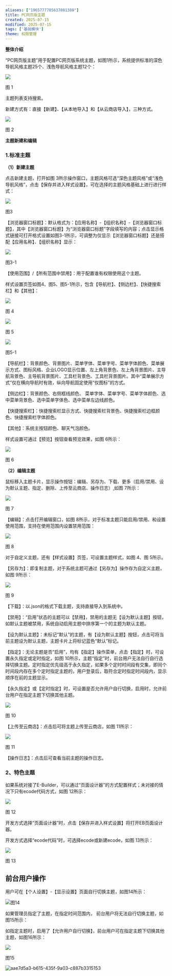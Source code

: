 ```yaml
---
aliases: ["1965777705637801380"]
title: PC网页版主题
created: 2025-07-15
modified: 2025-07-15
tags: ['基础模块']
theme: 权限管理
---
```


**整体介绍**

“PC网页版主题”用于配置PC网页版系统主题，如图1所示，系统提供标准的深色导航风格主题25个、浅色导航风格主题12个：

![](4d06e2c4dd250ddaf5ab6ef4a485b17f.jpg)

图 1

主题列表支持搜索。

新建方式有：直接【新建】、【从本地导入】和【从云商店导入】，三种方式。

![](1d6f1426c39429fe9790fe10f046550a.jpg)

图 2

**主题新建和编辑**

### 1.标准主题

**（1）新建主题**

点击新建主题，打开如图 3所示操作窗口，主题风格可选“深色主题风格”或“浅色导航风格”，点击【保存并进入样式设置】，可在选择的主题风格基础上进行进行样式：

![](7af4e2b6bbfcec1f45dfe61c9d720585.jpg)

图3

【浏览器窗口标题】：默认格式为：【应用名称】-【组织名称】-【浏览器窗口标题】，其中【浏览器窗口标题】为“浏览器窗口标题”字段填写的内容；点击显示格式链接可打开格式设置如图3-1所示，可调整为仅显示【浏览器窗口标题】还是搭配【应用名称】、【组织名称】显示：

![](8f4e130a13eed556862a5aa7b0c899e9.jpg)

图3-1

【使用范围】/【所有范围中禁用】：用于配置谁有权限使用这个主题。

样式设置页签如图4、图5、图5-1所示，包含【导航栏】、【侧边栏】、【快捷搜索栏】和【其他】：

![](48475d0fb3b4e096f565a6efeb81f270.jpg)

图 4

![](70635576fa508269314049eceb0e6dd6.jpg)

图 5

![](9b99bbd8650374a72a7770345ae52559.jpg)

图5-1

【导航栏】：背景颜色、背景图片、菜单字体、菜单字号、菜单字体颜色、菜单展示方式、图标风格、企业LOGO显示位置、左上角背景色、左上角背景图片、主导航背景色、主导航背景图片、工具栏背景色、工具栏背景图片。其中“菜单展示方式”仅在横向导航时有效，纵向导航固定使用“仅图标”的方式。

【侧边栏】：背景颜色、右侧框线颜色、 菜单字体、菜单字号、菜单字体颜色、选中菜单背景色、选中菜单字体色、选中菜单左边线颜色。

【快捷搜索栏】：快捷搜索栏显示方式、快捷搜索栏背景色、快捷搜索栏边框颜色、快捷搜索栏字体颜色。

【其他】：系统主按钮颜色、聊天气泡颜色。

样式设置可通过【预览】按钮查看预览效果，如图 6所示：

![](3eb8b716bfb6efc663d9947c1eb2d6c8.jpg)

图 6

**（2）编辑主题**

鼠标移入主题卡片，显示操作按钮：编辑、另存为、下载、更多（启用/禁用、设为默认主题、指定、删除、上传至云商店、操作日志）,如图 7所示：

![](7dab12dc07bc35db5e5ba1719574fa3e.jpg)

图 7

【编辑】：点击打开编辑窗口，如图 8所示，对于标准主题只能启用/禁用、和设置使用范围，支持在使用范围内设置禁用范围：

![](8681e75b52fb020c23e3f60f4ba0296d.jpg)

图 8

对于自定义主题，还有【样式设置】页签，可设置主题样式，如图 4、图 5所示。

【另存为】：即复制主题，对于系统主题可通过【另存为】操作存为自定义主题，如图 9所示：

![](f4d14bf7de0e7c0efd87c2dc7234c5b7.jpg)

图 9

【下载】：以.json的格式下载主题，支持直接导入到系统中。

【禁用】：“启用”状态的主题可以【禁用】，禁用的主题无【设为默认主题】按钮，如默认主题被禁用，系统自动启用主题中排序第一个的主题为默认主题。

【设为默认主题】：未标记“默认”的主题，有【设为默认主题】按钮，点击可将当前主题设为默认主题，主题卡片上将标记蓝色“默认”标记。

【指定】：无论主题是否“启用”，均有【指定】操作菜单，点击【指定】时，可设置永久指定或定时指定，如图 10所示，主题“指定”时，前台用户无法自行自行选择切换主题。定时指定优先级高于永久指定，如果多个定时时间段有交集，即同个时间段内存在多个定时指定主题的，用户登录后，取符合定时指定时间段内，显示顺序在前的主题显示。

【永久指定】或【定时指定】时，可设置是否允许用户自行切换，启用时，允许前台用户在指定主题下切换其他主题。

![](d1cab44cbadd231834924dd93e4ecbbe.jpg)

图 10

【上传至云商店】：点击后可将主题上传至云商店，如图 11所示：

![](188172a04855c9d6c359b795e2a07a12.jpg)

图 11

【操作日志】：点击后可查看当前主题的操作日志。

### 2、特色主题

如果系统对接了E-Builder，可以通过“页面设计器”的方式配置样式；未对接的情况下只有ecode代码方式，如图 12所示：

![](c9e5c1ded223850d2c7c7fe8cb9607c5.jpg)

图 12

开发方式选择“页面设计器”时，点击【保存并进入样式设置】将打开EB页面设计器。

开发方式选择“ecode代码”时，可选择ecode或新建ecode，如图 13所示：

![](59b23bac05807bd5eec0ec936dcfd289.jpg)

图 13

## **前台用户操作**

用户可在【个人设置】-【显示设置】页面自行切换主题，如图14所示：

![](cdad846c623e4368378cadb906142dfc.jpg)图14

如果管理员指定了主题，在指定时间范围内， 前台用户将无法自行切换主题，如图15所示：

如指定主题时，启用了【允许用户自行切换】，前台用户可在指定主题下切换其他主题，如图16所示：

![](2abf2639fe37ecf00da358b6915c6fc6.jpg)

图15

![aae7d5a3-b615-435f-9a03-c887b3315153](b4c562f0a7965bbff38f8b3dffbe493e.jpg)